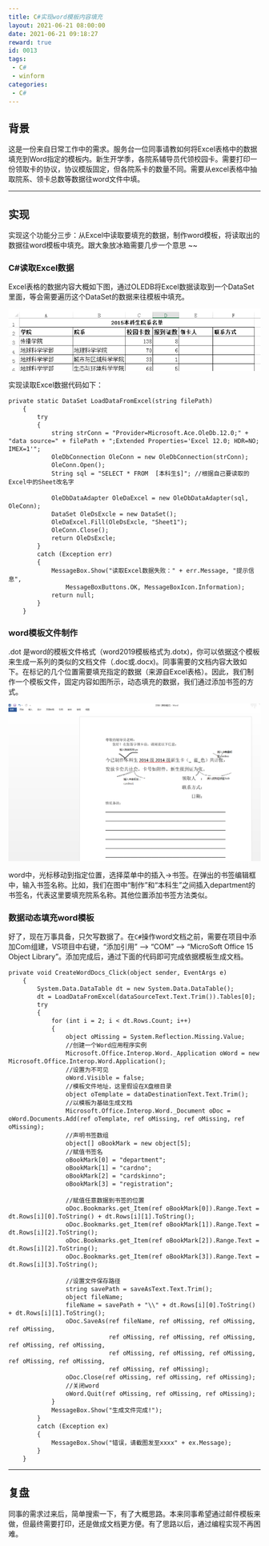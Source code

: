 ```yaml
---
title: C#实现word模板内容填充
layout: 2021-06-21 08:00:00
date: 2021-06-21 09:18:27
reward: true
id: 0013
tags: 
 - C#
 - winform
categories:
 - C#
---
```


## 背景

这是一份来自日常工作中的需求。服务台一位同事请教如何将Excel表格中的数据填充到Word指定的模板内。新生开学季，各院系辅导员代领校园卡。需要打印一份领取卡的协议，协议模版固定，但各院系卡的数量不同。需要从excel表格中抽取院系、领卡总数等数据往word文件中填。

---

## 实现

实现这个功能分三步：从Excel中读取要填充的数据，制作word模板，将读取出的数据往word模板中填充。跟大象放冰箱需要几步一个意思 ~~ 

<!--more-->

### C#读取Excel数据
Excel表格的数据内容大概如下图，通过OLEDB将Excel数据读取到一个DataSet里面，等会需要遍历这个DataSet的数据来往模板中填充。

![Excel表格数据内容](https://raw.githubusercontent.com/edsiongithub/blogimages/master/20210618/datasource.png)

实现读取Excel数据代码如下：
``` CSharp
private static DataSet LoadDataFromExcel(string filePath)
    {
        try
        {
            string strConn = "Provider=Microsoft.Ace.OleDb.12.0;" + "data source=" + filePath + ";Extended Properties='Excel 12.0; HDR=NO; IMEX=1'";
            OleDbConnection OleConn = new OleDbConnection(strConn);
            OleConn.Open();
            String sql = "SELECT * FROM  [本科生$]"; //根据自己要读取的Excel中的Sheet改名字

            OleDbDataAdapter OleDaExcel = new OleDbDataAdapter(sql, OleConn);
            DataSet OleDsExcle = new DataSet();
            OleDaExcel.Fill(OleDsExcle, "Sheet1");
            OleConn.Close();
            return OleDsExcle;
        }
        catch (Exception err)
        {
            MessageBox.Show("读取Excel数据失败：" + err.Message, "提示信息",
                MessageBoxButtons.OK, MessageBoxIcon.Information);
            return null;
        }
    }
```
### word模板文件制作
.dot 是word的模板文件格式（word2019模板格式为.dotx)，你可以依据这个模板来生成一系列的类似的文档文件（.doc或.docx)。同事需要的文档内容大致如下。在标记的几个位置需要填充指定的数据（来源自Excel表格）。因此，我们制作一个模板文件，固定内容如图所示，动态填充的数据，我们通过添加书签的方式。
 
 ![word模板文件插入标签](https://raw.githubusercontent.com/edsiongithub/blogimages/master/20210618/wordtemplates.png)

 word中，光标移动到指定位置，选择菜单中的插入->书签。在弹出的书签编辑框中，输入书签名称。比如，我们在图中“制作”和“本科生”之间插入department的书签名，代表这里要填充院系名称。其他位置添加书签方法类似。
### 数据动态填充word模板
好了，现在万事具备，只欠写数据了。在```C#```操作word文档之前，需要在项目中添加Com组建，VS项目中右键，“添加引用” --> “COM” --> “MicroSoft Office 15 Object Library”。添加完成后，通过下面的代码即可完成依据模板生成文档。
``` CSharp
private void CreateWordDocs_Click(object sender, EventArgs e)
    {
        System.Data.DataTable dt = new System.Data.DataTable();
        dt = LoadDataFromExcel(dataSourceText.Text.Trim()).Tables[0];
        try
        {
            for (int i = 2; i < dt.Rows.Count; i++)
            {
                object oMissing = System.Reflection.Missing.Value;
                //创建一个Word应用程序实例  
                Microsoft.Office.Interop.Word._Application oWord = new Microsoft.Office.Interop.Word.Application();
                //设置为不可见  
                oWord.Visible = false;
                //模板文件地址，这里假设在X盘根目录  
                object oTemplate = dataDestinationText.Text.Trim();
                //以模板为基础生成文档  
                Microsoft.Office.Interop.Word._Document oDoc = oWord.Documents.Add(ref oTemplate, ref oMissing, ref oMissing, ref oMissing);
                //声明书签数组  
                object[] oBookMark = new object[5];
                //赋值书签名  
                oBookMark[0] = "department";
                oBookMark[1] = "cardno";
                oBookMark[2] = "cardskinno";
                oBookMark[3] = "registration";

                //赋值任意数据到书签的位置  
                oDoc.Bookmarks.get_Item(ref oBookMark[0]).Range.Text = dt.Rows[i][0].ToString() + dt.Rows[i][1].ToString();
                oDoc.Bookmarks.get_Item(ref oBookMark[1]).Range.Text = dt.Rows[i][2].ToString();
                oDoc.Bookmarks.get_Item(ref oBookMark[2]).Range.Text = dt.Rows[i][2].ToString();
                oDoc.Bookmarks.get_Item(ref oBookMark[3]).Range.Text = dt.Rows[i][3].ToString();

                //设置文件保存路径
                string savePath = saveAsText.Text.Trim();
                object fileName;
                fileName = savePath + "\\" + dt.Rows[i][0].ToString() + dt.Rows[i][1].ToString();
                oDoc.SaveAs(ref fileName, ref oMissing, ref oMissing, ref oMissing,
                            ref oMissing, ref oMissing, ref oMissing, ref oMissing, ref oMissing,
                            ref oMissing, ref oMissing, ref oMissing, ref oMissing, ref oMissing,
                            ref oMissing, ref oMissing);
                oDoc.Close(ref oMissing, ref oMissing, ref oMissing);
                //关闭word  
                oWord.Quit(ref oMissing, ref oMissing, ref oMissing);
            }
            MessageBox.Show("生成文件完成!");
        }
        catch (Exception ex)
        {
            MessageBox.Show("错误，请截图发至xxxx" + ex.Message);
        }
    }
 ```

---

## 复盘
同事的需求过来后，简单搜索一下，有了大概思路。本来同事希望通过邮件模板来做，但最终需要打印，还是做成文档更方便。有了思路以后，通过编程实现不再困难。